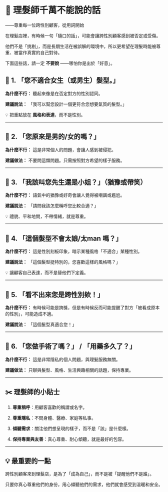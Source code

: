 # 💬 理髮師千萬不能說的話

——尊重每一位跨性別顧客，從用詞開始

在理髮店裡，有時候一句「隨口的話」，可能會讓跨性別顧客感到被否定或受傷。

他們不是「挑剔」，而是長期生活在被誤解的環境中，所以更希望在理髮時能被尊重、被當作真實的自己對待。

下面這些話，請一定 **不要說** ——哪怕你是出於「好意」。

## 🚫 1. 「您不適合女生（或男生）髮型。」

**為什麼不行：** 聽起來像是在否定對方的性別認同。

**建議說法：** 「我可以幫您設計一個更符合您想要氣質的髮型。」

💡 把重點放在 **風格和表達**，而不是性別。

---

## 🚫 2. 「您原來是男的/女的嗎？」

**為什麼不行：** 這是非常個人的問題，會讓人感到被侵犯。

**建議做法：** 不要問這類問題。只需按照對方希望的樣子服務。

---

## 🚫 3. 「我該叫您先生還是小姐？」（猶豫或帶笑）

**為什麼不行：** 語氣中的猶豫或好奇會讓人覺得被嘲諷或尷尬。

**建議說法：** 「請問我該怎麼稱呼您比較合適？」

💡 禮貌、平和地問，不帶情緒，就是尊重。

---

## 🚫 4. 「這個髮型不會太娘/太man 嗎？」

**為什麼不行：** 這是性別刻板印象，暗示某種風格「不適合」某種性別。

**建議說法：** 「這個髮型挺特別的，您喜歡這樣的風格嗎？」

💡 讓顧客自己表達，而不是替他們下定義。

---

## 🚫 5. 「看不出來您是跨性別欸！」

**為什麼不行：** 有時候可能是誇獎，但是有時候反而可能提醒了對方「被看成原本的性別」，可能造成不適。

**建議說法：** 「這個髮型真適合您！」

---

## 🚫 6. 「您做手術了嗎？」 / 「用藥多久了？」

**為什麼不行：** 這是非常隱私的個人問題，與理髮服務無關。

**建議做法：** 只聊與髮型、風格、生活興趣相關的話題，保持專業。

---

## ✂️ 理髮師的小貼士

1. **尊重稱呼**：用顧客喜歡的稱謂或名字。

2. **尊重隱私**：不問身體、醫療、家庭等私事。

3. **傾聽需求**：關注他們想呈現的樣子，而不是「該」是什麼樣。

4. **保持專業與友善**：真心尊重、耐心傾聽，就是最好的包容。

---

## 💡 最重要的一點

跨性別顧客來到理髮店，是為了「成為自己」，而不是被「提醒他們不是誰」。

只要你真心尊重他們的身份，用心傾聽他們的需求，他們就會感受到溫暖和安全。